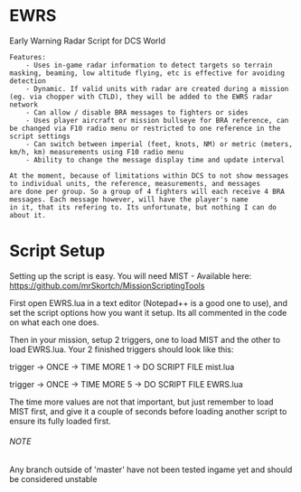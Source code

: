 # EWRS
Early Warning Radar Script for DCS World

	Features:
		- Uses in-game radar information to detect targets so terrain masking, beaming, low altitude flying, etc is effective for avoiding detection
		- Dynamic. If valid units with radar are created during a mission (eg. via chopper with CTLD), they will be added to the EWRS radar network
		- Can allow / disable BRA messages to fighters or sides
		- Uses player aircraft or mission bullseye for BRA reference, can be changed via F10 radio menu or restricted to one reference in the script settings
		- Can switch between imperial (feet, knots, NM) or metric (meters, km/h, km) measurements using F10 radio menu
		- Ability to change the message display time and update interval

	At the moment, because of limitations within DCS to not show messages to individual units, the reference, measurements, and messages
	are done per group. So a group of 4 fighters will each receive 4 BRA messages. Each message however, will have the player's name
	in it, that its refering to. Its unfortunate, but nothing I can do about it.

# Script Setup
Setting up the script is easy. You will need MIST - Available here:  https://github.com/mrSkortch/MissionScriptingTools

First open EWRS.lua in a text editor (Notepad++ is a good one to use), and set the script options how you want it setup. Its all commented in the code on what each one does.

Then in your mission, setup 2 triggers, one to load MIST and the other to load EWRS.lua. Your 2 finished triggers should look like this:

trigger -> ONCE -> TIME MORE 1 -> DO SCRIPT FILE mist.lua

trigger -> ONCE -> TIME MORE 5 -> DO SCRIPT FILE EWRS.lua

The time more values are not that important, but just remember to load MIST first, and give it a couple of seconds before loading another script to ensure its fully loaded first.

###### NOTE
Any branch outside of 'master' have not been tested ingame yet and should be considered unstable
